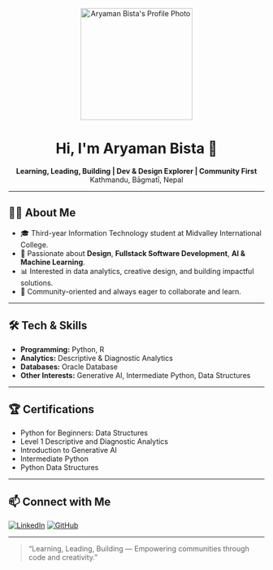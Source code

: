 <!-- Profile Photo -->
<p align="center">
  <img src="profile.jpeg" alt="Aryaman Bista's Profile Photo" width="220"/>
</p>

<h1 align="center">Hi, I'm Aryaman Bista 👋</h1>
<p align="center">
  <b>Learning, Leading, Building | Dev & Design Explorer | Community First</b><br>
  Kathmandu, Bāgmatī, Nepal
</p>

---

## 👨‍💻 About Me

- 🎓 Third-year Information Technology student at Midvalley International College.
- 🌱 Passionate about **Design**, **Fullstack Software Development**, **AI & Machine Learning**.
- 📊 Interested in data analytics, creative design, and building impactful solutions.
- 🤝 Community-oriented and always eager to collaborate and learn.

---

## 🛠️ Tech & Skills

- **Programming:** Python, R
- **Analytics:** Descriptive & Diagnostic Analytics
- **Databases:** Oracle Database
- **Other Interests:** Generative AI, Intermediate Python, Data Structures

---

## 🏆 Certifications

- Python for Beginners: Data Structures
- Level 1 Descriptive and Diagnostic Analytics
- Introduction to Generative AI
- Intermediate Python
- Python Data Structures

---

## 📫 Connect with Me

[![LinkedIn](https://img.shields.io/badge/LinkedIn-0077B5?style=flat-square&logo=linkedin&logoColor=white)](https://www.linkedin.com/in/aryaman-bista-b93366260)
[![GitHub](https://img.shields.io/badge/GitHub-181717?style=flat-square&logo=github&logoColor=white)](https://github.com/Aryamanbista)

---

> “Learning, Leading, Building — Empowering communities through code and creativity.”
